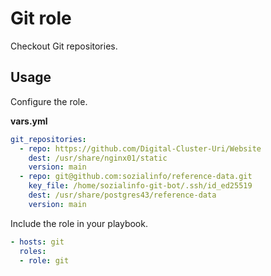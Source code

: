 # Git role

Checkout Git repositories.

## Usage

Configure the role.

**vars.yml**

```yml
git_repositories:
  - repo: https://github.com/Digital-Cluster-Uri/Website
    dest: /usr/share/nginx01/static
    version: main
  - repo: git@github.com:sozialinfo/reference-data.git
    key_file: /home/sozialinfo-git-bot/.ssh/id_ed25519
    dest: /usr/share/postgres43/reference-data
    version: main
```

Include the role in your playbook.

```yml
- hosts: git
  roles:
  - role: git
```
